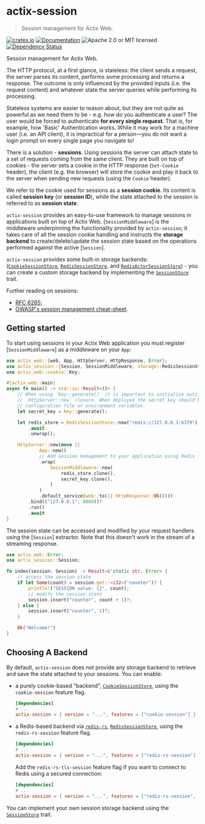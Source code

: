 # actix-session

> Session management for Actix Web.

<!-- prettier-ignore-start -->

[![crates.io](https://img.shields.io/crates/v/actix-session?label=latest)](https://crates.io/crates/actix-session)
[![Documentation](https://docs.rs/actix-session/badge.svg?version=0.9.0)](https://docs.rs/actix-session/0.9.0)
![Apache 2.0 or MIT licensed](https://img.shields.io/crates/l/actix-session)
[![Dependency Status](https://deps.rs/crate/actix-session/0.9.0/status.svg)](https://deps.rs/crate/actix-session/0.9.0)

<!-- prettier-ignore-end -->

<!-- cargo-rdme start -->

Session management for Actix Web.

The HTTP protocol, at a first glance, is stateless: the client sends a request, the server parses its content, performs some processing and returns a response. The outcome is only influenced by the provided inputs (i.e. the request content) and whatever state the server queries while performing its processing.

Stateless systems are easier to reason about, but they are not quite as powerful as we need them to be - e.g. how do you authenticate a user? The user would be forced to authenticate **for every single request**. That is, for example, how 'Basic' Authentication works. While it may work for a machine user (i.e. an API client), it is impractical for a person—you do not want a login prompt on every single page you navigate to!

There is a solution - **sessions**. Using sessions the server can attach state to a set of requests coming from the same client. They are built on top of cookies - the server sets a cookie in the HTTP response (`Set-Cookie` header), the client (e.g. the browser) will store the cookie and play it back to the server when sending new requests (using the `Cookie` header).

We refer to the cookie used for sessions as a **session cookie**. Its content is called **session key** (or **session ID**), while the state attached to the session is referred to as **session state**.

`actix-session` provides an easy-to-use framework to manage sessions in applications built on top of Actix Web. [`SessionMiddleware`] is the middleware underpinning the functionality provided by `actix-session`; it takes care of all the session cookie handling and instructs the **storage backend** to create/delete/update the session state based on the operations performed against the active [`Session`].

`actix-session` provides some built-in storage backends: ([`CookieSessionStore`], [`RedisSessionStore`], and [`RedisActorSessionStore`]) - you can create a custom storage backend by implementing the [`SessionStore`] trait.

Further reading on sessions:

- [RFC 6265](https://datatracker.ietf.org/doc/html/rfc6265);
- [OWASP's session management cheat-sheet](https://cheatsheetseries.owasp.org/cheatsheets/Session_Management_Cheat_Sheet.html).

## Getting started

To start using sessions in your Actix Web application you must register [`SessionMiddleware`] as a middleware on your `App`:

```rust
use actix_web::{web, App, HttpServer, HttpResponse, Error};
use actix_session::{Session, SessionMiddleware, storage::RedisSessionStore};
use actix_web::cookie::Key;

#[actix_web::main]
async fn main() -> std::io::Result<()> {
    // When using `Key::generate()` it is important to initialize outside of the
    // `HttpServer::new` closure. When deployed the secret key should be read from a
    // configuration file or environment variables.
    let secret_key = Key::generate();

    let redis_store = RedisSessionStore::new("redis://127.0.0.1:6379")
        .await
        .unwrap();

    HttpServer::new(move ||
            App::new()
            // Add session management to your application using Redis for session state storage
            .wrap(
                SessionMiddleware::new(
                    redis_store.clone(),
                    secret_key.clone(),
                )
            )
            .default_service(web::to(|| HttpResponse::Ok())))
        .bind(("127.0.0.1", 8080))?
        .run()
        .await
}
```

The session state can be accessed and modified by your request handlers using the [`Session`] extractor. Note that this doesn't work in the stream of a streaming response.

```rust
use actix_web::Error;
use actix_session::Session;

fn index(session: Session) -> Result<&'static str, Error> {
    // access the session state
    if let Some(count) = session.get::<i32>("counter")? {
        println!("SESSION value: {}", count);
        // modify the session state
        session.insert("counter", count + 1)?;
    } else {
        session.insert("counter", 1)?;
    }

    Ok("Welcome!")
}
```

## Choosing A Backend

By default, `actix-session` does not provide any storage backend to retrieve and save the state attached to your sessions. You can enable:

- a purely cookie-based "backend", [`CookieSessionStore`], using the `cookie-session` feature flag.

  ```toml
  [dependencies]
  # ...
  actix-session = { version = "...", features = ["cookie-session"] }
  ```

- a Redis-based backend via [`redis-rs`](https://docs.rs/redis-rs), [`RedisSessionStore`], using the `redis-rs-session` feature flag.

  ```toml
  [dependencies]
  # ...
  actix-session = { version = "...", features = ["redis-rs-session"] }
  ```

  Add the `redis-rs-tls-session` feature flag if you want to connect to Redis using a secured connection:

  ```toml
  [dependencies]
  # ...
  actix-session = { version = "...", features = ["redis-rs-session", "redis-rs-tls-session"] }
  ```

You can implement your own session storage backend using the [`SessionStore`] trait.

[`SessionStore`]: storage::SessionStore
[`CookieSessionStore`]: storage::CookieSessionStore
[`RedisSessionStore`]: storage::RedisSessionStore
[`RedisActorSessionStore`]: storage::RedisActorSessionStore

<!-- cargo-rdme end -->
